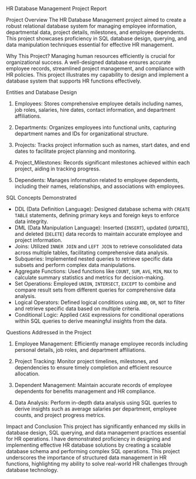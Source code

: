  HR Database Management Project Report

 Project Overview
The HR Database Management project aimed to create a robust relational database system for managing employee information, departmental data, project details, milestones, and employee dependents. This project showcases proficiency in SQL database design, querying, and data manipulation techniques essential for effective HR management.

 Why This Project?
Managing human resources efficiently is crucial for organizational success. A well-designed database ensures accurate employee records, streamlined project management, and compliance with HR policies. This project illustrates my capability to design and implement a database system that supports HR functions effectively.

 Entities and Database Design
1. Employees: Stores comprehensive employee details including names, job roles, salaries, hire dates, contact information, and department affiliations.
   
2. Departments: Organizes employees into functional units, capturing department names and IDs for organizational structure.
   
3. Projects: Tracks project information such as names, start dates, and end dates to facilitate project planning and monitoring.
   
4. Project_Milestones: Records significant milestones achieved within each project, aiding in tracking progress.
   
5. Dependents: Manages information related to employee dependents, including their names, relationships, and associations with employees.

 SQL Concepts Demonstrated
- DDL (Data Definition Language): Designed database schema with `CREATE TABLE` statements, defining primary keys and foreign keys to enforce data integrity.
- DML (Data Manipulation Language): Inserted (`INSERT`), updated (`UPDATE`), and deleted (`DELETE`) data records to maintain accurate employee and project information.
- Joins: Utilized `INNER JOIN` and `LEFT JOIN` to retrieve consolidated data across multiple tables, facilitating comprehensive data analysis.
- Subqueries: Implemented nested queries to retrieve specific data subsets and perform complex data manipulations.
- Aggregate Functions: Used functions like `COUNT`, `SUM`, `AVG`, `MIN`, `MAX` to calculate summary statistics and metrics for decision-making.
- Set Operations: Employed `UNION`, `INTERSECT`, `EXCEPT` to combine and compare result sets from different queries for comprehensive data analysis.
- Logical Operators: Defined logical conditions using `AND`, `OR`, `NOT` to filter and retrieve specific data based on multiple criteria.
- Conditional Logic: Applied `CASE` expressions for conditional operations within SQL queries to derive meaningful insights from the data.

 Questions Addressed in the Project
1. Employee Management: Efficiently manage employee records including personal details, job roles, and department affiliations.
   
2. Project Tracking: Monitor project timelines, milestones, and dependencies to ensure timely completion and efficient resource allocation.
   
3. Dependent Management: Maintain accurate records of employee dependents for benefits management and HR compliance.
   
4. Data Analysis: Perform in-depth data analysis using SQL queries to derive insights such as average salaries per department, employee counts, and project progress metrics.

 Impact and Conclusion
This project has significantly enhanced my skills in database design, SQL querying, and data management practices essential for HR operations. I have demonstrated proficiency in designing and implementing effective HR database solutions by creating a scalable database schema and performing complex SQL operations. This project underscores the importance of structured data management in HR functions, highlighting my ability to solve real-world HR challenges through database technology.
